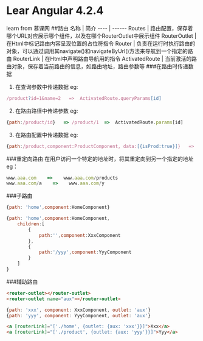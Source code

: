 # Lear Angular 4.2.4
learn from 慕课网
##路由
名称 | 简介 
---- | ------ 
Routes | 路由配置，保存着哪个URL对应展示哪个组件，以及在哪个RouterOutlet中展示组件
RouterOutlet | 在Html中标记路由内容呈现位置的占位符指令
Router | 负责在运行时执行路由的对象，可以通过调用其navigate()和navigateByUrl()方法来导航到一个指定的路由
RouterLink | 在Html中声明路由导航用的指令
ActivatedRoute | 当前激活的路由对象，保存着当前路由的信息，如路由地址，路由参数等 
###在路由时传递数据
1. 在查询参数中传递数据
eg:
```javascript
/product?id=1&name=2   =>  ActivatedRoute.queryParams[id]

```
2. 在路由路径中传递参数
eg:
```javascript
{path:/product/id}   => /product/1  =>  ActivatedRoute.params[id]
```
3. 在路由配置中传递数据
eg:
```javascript
{path:/product,component:ProductComponent, data:[{isProd:true}]}   =>  ActivatedRoute.data[0][isProd]
```

###重定向路由
在用户访问一个特定的地址时，将其重定向到另一个指定的地址
eg：
```javascript
www.aaa.com    =>    www.aaa.com/products
www.aaa.com/a    =>    www.aaa.com/y
```
###子路由
```javascript
{path: 'home',component:HomeComponent}

{path: 'home',component:HomeComponent,
    children:[
        {
            path:'',component:XxxComponent
        },
        {
            path:'/yyy',component:YyyComponent
        }
    ]
}
```
###辅助路由
```html
<router-outlet></router-outlet>
<router-outlet name="aux"></router-outlet>
```
```javascript
{path: 'xxx', component: XxxComponent, outlet: 'aux'}
{path: 'yyy', component: YyyComponent, outlet: 'aux'}
```
```html
<a [routerLink]="['./home', {outlet: {aux: 'xxx'}}]">Xxx</a>
<a [routerLink]="['./product', {outlet: {aux: 'yyy'}}]">Yyy</a>
```